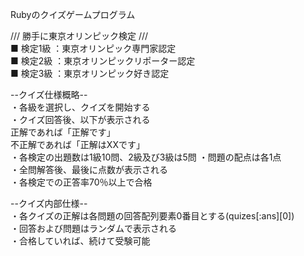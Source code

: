 Rubyのクイズゲームプログラム  

/// 勝手に東京オリンピック検定 ///  
■ 検定1級 ：東京オリンピック専門家認定  
■ 検定2級 ：東京オリンピックリポーター認定  
■ 検定3級 ：東京オリンピック好き認定  

--クイズ仕様概略--  
・各級を選択し、クイズを開始する  
・クイズ回答後、以下が表示される  
  正解であれば「正解です」  
  不正解であれば「正解はXXです」  
・各検定の出題数は1級10問、2級及び3級は5問
・問題の配点は各1点  
・全問解答後、最後に点数が表示される  
・各検定での正答率70％以上で合格  

--クイズ内部仕様--  
・各クイズの正解は各問題の回答配列要素0番目とする(quizes[:ans][0])  
・回答および問題はランダムで表示される  
・合格していれば、続けて受験可能  
